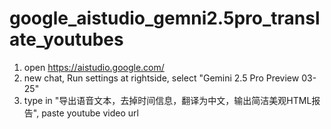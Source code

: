 # google_aistudio_gemni2.5pro_translate_youtubes

1. open https://aistudio.google.com/
2. new chat, Run settings at rightside, select "Gemini 2.5 Pro Preview 03-25"
3. type in "导出语音文本，去掉时间信息，翻译为中文，输出简洁美观HTML报告", paste youtube video url
